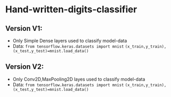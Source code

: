 # Hand-written-digits-classifier
## Version V1:
  * Only Simple Dense layers used to classify model-data
  * Data:
    `from tensorflow.keras.datasets import mnist`
    `(x_train,y_train),(x_test,y_test)=mnist.load_data()`
 
## Version V2:
  * Only Conv2D,MaxPooling2D layes used to classify model-data
  * Data:
    `from tensorflow.keras.datasets import mnist`
    `(x_train,y_train),(x_test,y_test)=mnist.load_data()`
 
